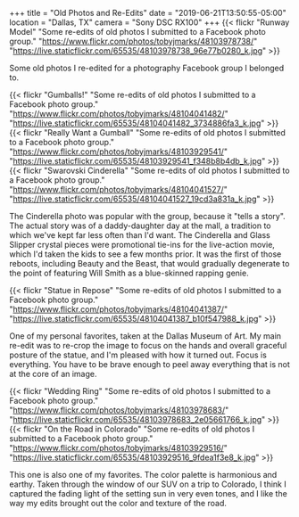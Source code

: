 +++
title = "Old Photos and Re-Edits"
date = "2019-06-21T13:50:55-05:00"
location = "Dallas, TX"
camera = "Sony DSC RX100"
+++
{{< flickr "Runway Model"
           "Some re-edits of old photos I submitted to a Facebook photo group."
           "https://www.flickr.com/photos/tobyjmarks/48103978738/"
           "https://live.staticflickr.com/65535/48103978738_96e77b0280_k.jpg" >}}
<!--more-->
Some old photos I re-edited for a photography Facebook group I belonged to.

{{< flickr "Gumballs!"
           "Some re-edits of old photos I submitted to a Facebook photo group."
           "https://www.flickr.com/photos/tobyjmarks/48104041482/"
           "https://live.staticflickr.com/65535/48104041482_3734886fa3_k.jpg" >}}
{{< flickr "Really Want a Gumball"
           "Some re-edits of old photos I submitted to a Facebook photo group."
           "https://www.flickr.com/photos/tobyjmarks/48103929541/"
           "https://live.staticflickr.com/65535/48103929541_f348b8b4db_k.jpg" >}}
{{< flickr "Swarovski Cinderella"
           "Some re-edits of old photos I submitted to a Facebook photo group."
           "https://www.flickr.com/photos/tobyjmarks/48104041527/"
           "https://live.staticflickr.com/65535/48104041527_19cd3a831a_k.jpg" >}}
           
The Cinderella photo was popular with the group, because it "tells a story". The actual story was of a daddy-daughter day at the mall, a tradition to which we've kept far less often than I'd want. The Cinderella and Glass Slipper crystal pieces were promotional tie-ins for the live-action movie, which I'd taken the kids to see a few months prior. It was the first of those reboots, including Beauty and the Beast, that would gradually degenerate to the point of featuring Will Smith as a blue-skinned rapping genie. 

{{< flickr "Statue in Repose"
           "Some re-edits of old photos I submitted to a Facebook photo group."
           "https://www.flickr.com/photos/tobyjmarks/48104041387/"
           "https://live.staticflickr.com/65535/48104041387_b10f547988_k.jpg" >}}
           
One of my personal favorites, taken at the Dallas Museum of Art. My main re-edit was to re-crop the image to focus on the hands and overall graceful posture of the statue, and I'm pleased with how it turned out. Focus is everything. You have to be brave enough to peel away everything that is not at the core of an image.

{{< flickr "Wedding Ring"
           "Some re-edits of old photos I submitted to a Facebook photo group."
           "https://www.flickr.com/photos/tobyjmarks/48103978683/"
           "https://live.staticflickr.com/65535/48103978683_2e05661766_k.jpg" >}}
{{< flickr "On the Road in Colorado"
           "Some re-edits of old photos I submitted to a Facebook photo group."
           "https://www.flickr.com/photos/tobyjmarks/48103929516/"
           "https://live.staticflickr.com/65535/48103929516_9fdea1f3e8_k.jpg" >}}
           
This one is also one of my favorites. The color palette is harmonious and earthy. Taken through the window of our SUV on a trip to Colorado, I think I captured the fading light of the setting sun in very even tones, and I like the way my edits brought out the color and texture of the road. 
